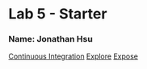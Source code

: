 # Lab 5 - Starter
### Name: Jonathan Hsu
[Continuous Integration](https://github.com/jonathaanh/introduction-to-git)
[Explore](https://jonathaanh.github.io/Lab5_Starter/explore.html)
[Expose](https://jonathaanh.github.io/Lab5_Starter/expose.html)
